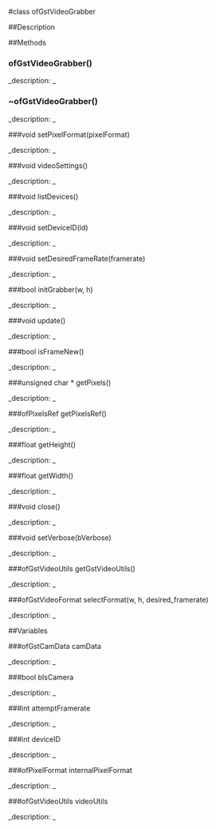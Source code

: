 #class ofGstVideoGrabber


##Description












##Methods



### ofGstVideoGrabber()

<!--

_syntax: ofGstVideoGrabber()_

_name: ofGstVideoGrabber_

_returns: _

_returns_description: _

_parameters: _

_access: public_

_version_started: 007_

_version_deprecated: _

_summary: _

_constant: False_

_static: no_

_visible: True_

_advanced: False_



-->

_description: _














### ~ofGstVideoGrabber()

<!--

_syntax: ~ofGstVideoGrabber()_

_name: ~ofGstVideoGrabber_

_returns: _

_returns_description: _

_parameters: _

_access: public_

_version_started: 007_

_version_deprecated: _

_summary: _

_constant: False_

_static: no_

_visible: True_

_advanced: False_



-->

_description: _














###void setPixelFormat(pixelFormat)

<!--

_syntax: setPixelFormat(pixelFormat)_

_name: setPixelFormat_

_returns: void_

_returns_description: _

_parameters: ofPixelFormat pixelFormat_

_access: public_

_version_started: 007_

_version_deprecated: _

_summary: _

_constant: False_

_static: no_

_visible: True_

_advanced: False_



-->

_description: _














###void videoSettings()

<!--

_syntax: videoSettings()_

_name: videoSettings_

_returns: void_

_returns_description: _

_parameters: _

_access: public_

_version_started: 007_

_version_deprecated: _

_summary: _

_constant: False_

_static: no_

_visible: True_

_advanced: False_



-->

_description: _














###void listDevices()

<!--

_syntax: listDevices()_

_name: listDevices_

_returns: void_

_returns_description: _

_parameters: _

_access: public_

_version_started: 007_

_version_deprecated: _

_summary: _

_constant: False_

_static: no_

_visible: True_

_advanced: False_



-->

_description: _














###void setDeviceID(id)

<!--

_syntax: setDeviceID(id)_

_name: setDeviceID_

_returns: void_

_returns_description: _

_parameters: int id_

_access: public_

_version_started: 007_

_version_deprecated: _

_summary: _

_constant: False_

_static: no_

_visible: True_

_advanced: False_



-->

_description: _














###void setDesiredFrameRate(framerate)

<!--

_syntax: setDesiredFrameRate(framerate)_

_name: setDesiredFrameRate_

_returns: void_

_returns_description: _

_parameters: int framerate_

_access: public_

_version_started: 007_

_version_deprecated: _

_summary: _

_constant: False_

_static: no_

_visible: True_

_advanced: False_



-->

_description: _














###bool initGrabber(w, h)

<!--

_syntax: initGrabber(w, h)_

_name: initGrabber_

_returns: bool_

_returns_description: _

_parameters: int w, int h_

_access: public_

_version_started: 007_

_version_deprecated: _

_summary: _

_constant: False_

_static: no_

_visible: True_

_advanced: False_



-->

_description: _














###void update()

<!--

_syntax: update()_

_name: update_

_returns: void_

_returns_description: _

_parameters: _

_access: public_

_version_started: 007_

_version_deprecated: _

_summary: _

_constant: False_

_static: no_

_visible: True_

_advanced: False_



-->

_description: _














###bool isFrameNew()

<!--

_syntax: isFrameNew()_

_name: isFrameNew_

_returns: bool_

_returns_description: _

_parameters: _

_access: public_

_version_started: 007_

_version_deprecated: _

_summary: _

_constant: False_

_static: no_

_visible: True_

_advanced: False_



-->

_description: _














###unsigned char * getPixels()

<!--

_syntax: getPixels()_

_name: getPixels_

_returns: unsigned char *_

_returns_description: _

_parameters: _

_access: public_

_version_started: 007_

_version_deprecated: _

_summary: _

_constant: False_

_static: no_

_visible: True_

_advanced: False_



-->

_description: _














###ofPixelsRef getPixelsRef()

<!--

_syntax: getPixelsRef()_

_name: getPixelsRef_

_returns: ofPixelsRef_

_returns_description: _

_parameters: _

_access: public_

_version_started: 007_

_version_deprecated: _

_summary: _

_constant: False_

_static: no_

_visible: True_

_advanced: False_



-->

_description: _














###float getHeight()

<!--

_syntax: getHeight()_

_name: getHeight_

_returns: float_

_returns_description: _

_parameters: _

_access: public_

_version_started: 007_

_version_deprecated: _

_summary: _

_constant: False_

_static: no_

_visible: True_

_advanced: False_



-->

_description: _














###float getWidth()

<!--

_syntax: getWidth()_

_name: getWidth_

_returns: float_

_returns_description: _

_parameters: _

_access: public_

_version_started: 007_

_version_deprecated: _

_summary: _

_constant: False_

_static: no_

_visible: True_

_advanced: False_



-->

_description: _














###void close()

<!--

_syntax: close()_

_name: close_

_returns: void_

_returns_description: _

_parameters: _

_access: public_

_version_started: 007_

_version_deprecated: _

_summary: _

_constant: False_

_static: no_

_visible: True_

_advanced: False_



-->

_description: _














###void setVerbose(bVerbose)

<!--

_syntax: setVerbose(bVerbose)_

_name: setVerbose_

_returns: void_

_returns_description: _

_parameters: bool bVerbose_

_access: public_

_version_started: 007_

_version_deprecated: _

_summary: _

_constant: False_

_static: no_

_visible: True_

_advanced: False_



-->

_description: _














###ofGstVideoUtils getGstVideoUtils()

<!--

_syntax: getGstVideoUtils()_

_name: getGstVideoUtils_

_returns: ofGstVideoUtils_

_returns_description: _

_parameters: _

_access: public_

_version_started: 007_

_version_deprecated: _

_summary: _

_constant: False_

_static: no_

_visible: True_

_advanced: False_



-->

_description: _














###ofGstVideoFormat selectFormat(w, h, desired_framerate)

<!--

_syntax: selectFormat(w, h, desired_framerate)_

_name: selectFormat_

_returns: ofGstVideoFormat_

_returns_description: _

_parameters: int w, int h, int desired_framerate_

_access: private_

_version_started: 007_

_version_deprecated: _

_summary: _

_constant: False_

_static: no_

_visible: True_

_advanced: False_



-->

_description: _














##Variables



###ofGstCamData camData

<!--

_name: camData_

_type: ofGstCamData_

_access: private_

_version_started: 007_

_version_deprecated: _

_summary: _

_visible: True_

_constant: True_

_advanced: False_



-->

_description: _














###bool bIsCamera

<!--

_name: bIsCamera_

_type: bool_

_access: private_

_version_started: 007_

_version_deprecated: _

_summary: _

_visible: True_

_constant: True_

_advanced: False_



-->

_description: _














###int attemptFramerate

<!--

_name: attemptFramerate_

_type: int_

_access: private_

_version_started: 007_

_version_deprecated: _

_summary: _

_visible: True_

_constant: True_

_advanced: False_



-->

_description: _














###int deviceID

<!--

_name: deviceID_

_type: int_

_access: private_

_version_started: 007_

_version_deprecated: _

_summary: _

_visible: True_

_constant: True_

_advanced: False_



-->

_description: _














###ofPixelFormat internalPixelFormat

<!--

_name: internalPixelFormat_

_type: ofPixelFormat_

_access: private_

_version_started: 007_

_version_deprecated: _

_summary: _

_visible: True_

_constant: True_

_advanced: False_



-->

_description: _














###ofGstVideoUtils videoUtils

<!--

_name: videoUtils_

_type: ofGstVideoUtils_

_access: private_

_version_started: 007_

_version_deprecated: _

_summary: _

_visible: True_

_constant: True_

_advanced: False_



-->

_description: _














